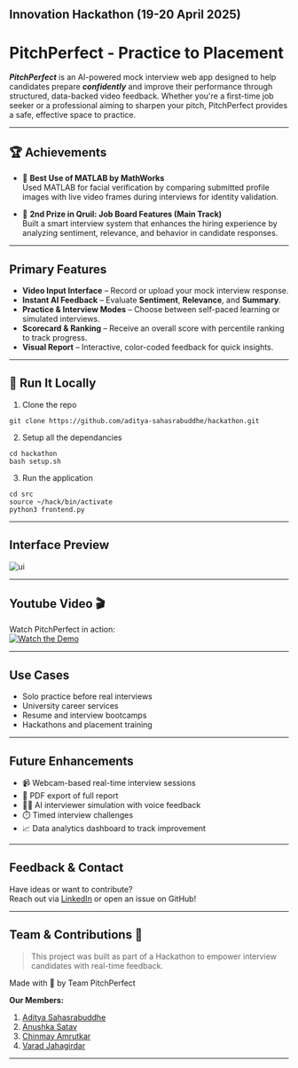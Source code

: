 ## Innovation Hackathon  (19-20 April 2025)

# PitchPerfect - Practice to Placement

**_PitchPerfect_** is an AI-powered mock interview web app designed to help candidates prepare **_confidently_** and improve their performance through structured, data-backed video feedback. 
Whether you're a first-time job seeker or a professional aiming to sharpen your pitch, PitchPerfect provides a safe, effective space to practice.

---

## 🏆 Achievements

- 🥇 **Best Use of MATLAB by MathWorks**  
  Used MATLAB for facial verification by comparing submitted profile images with live video frames during interviews for identity validation.

- 🥈 **2nd Prize in Qruil: Job Board Features (Main Track)**  
  Built a smart interview system that enhances the hiring experience by analyzing sentiment, relevance, and behavior in candidate responses.

---

## Primary Features

- **Video Input Interface** – Record or upload your mock interview response.
- **Instant AI Feedback** – Evaluate **Sentiment**, **Relevance**, and **Summary**.
- **Practice & Interview Modes** – Choose between self-paced learning or simulated interviews.
- **Scorecard & Ranking** – Receive an overall score with percentile ranking to track progress.
- **Visual Report** – Interactive, color-coded feedback for quick insights.

---
## 🧪 Run It Locally

1. Clone the repo

```
git clone https://github.com/aditya-sahasrabuddhe/hackathon.git
```

2. Setup all the dependancies

```
cd hackathon
bash setup.sh
```

3. Run the application

```
cd src
source ~/hack/bin/activate
python3 frontend.py
```
---

## Interface Preview

![ui](https://github.com/user-attachments/assets/7697eb74-2029-4a4f-b241-122347e55acb)

---
## Youtube Video 🎬

Watch PitchPerfect in action:  
[![Watch the Demo](https://img.youtube.com/vi/va2O2VBwE1o/0.jpg)](https://youtu.be/va2O2VBwE1o)

---

## Use Cases

- Solo practice before real interviews
- University career services
- Resume and interview bootcamps
- Hackathons and placement training


---

## Future Enhancements

- 📹 Webcam-based real-time interview sessions
- 📄 PDF export of full report
- 🧑‍⚖️ AI interviewer simulation with voice feedback
- ⏱️ Timed interview challenges
- 📈 Data analytics dashboard to track improvement

---

## Feedback & Contact

Have ideas or want to contribute?  
Reach out via [LinkedIn](https://www.linkedin.com/in/anushka-satav-g55555/) or open an issue on GitHub!

---

## Team & Contributions 🤝 

> This project was built as part of a Hackathon to empower interview candidates with real-time feedback.

Made with 💙 by Team PitchPerfect

**Our Members:**

1. [Aditya Sahasrabuddhe](https://www.linkedin.com/in/adityabs2k/)
2. [Anushka Satav](https://www.linkedin.com/in/anushka-satav-g55555/)
3. [Chinmay Amrutkar](https://www.linkedin.com/in/chinmay-amrutkar-153375209/)
4. [Varad Jahagirdar](https://www.linkedin.com/in/varad-jahagirdar/)

---

